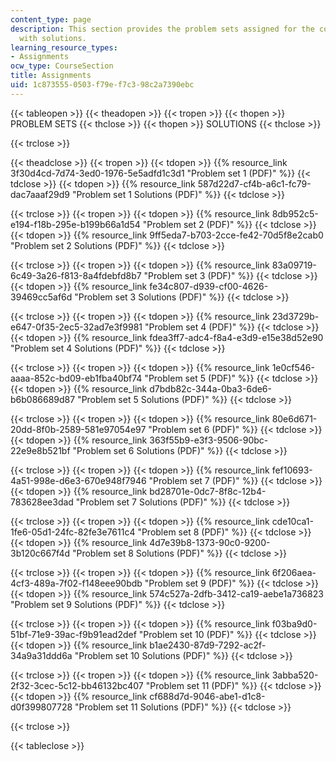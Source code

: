 ```yaml
---
content_type: page
description: This section provides the problem sets assigned for the course along
  with solutions.
learning_resource_types:
- Assignments
ocw_type: CourseSection
title: Assignments
uid: 1c873555-0503-f79e-f7c3-98c2a7390ebc
---
```


{{< tableopen >}}
{{< theadopen >}}
{{< tropen >}}
{{< thopen >}}
PROBLEM SETS
{{< thclose >}}
{{< thopen >}}
SOLUTIONS
{{< thclose >}}

{{< trclose >}}

{{< theadclose >}}
{{< tropen >}}
{{< tdopen >}}
{{% resource_link 3f30d4cd-7d74-3ed0-1976-5e5adfd1c3d1 "Problem set 1 (PDF)" %}}
{{< tdclose >}}
{{< tdopen >}}
{{% resource_link 587d22d7-cf4b-a6c1-fc79-dac7aaaf29d9 "Problem set 1 Solutions (PDF)" %}}
{{< tdclose >}}

{{< trclose >}}
{{< tropen >}}
{{< tdopen >}}
{{% resource_link 8db952c5-e194-f18b-295e-b199b66a1d54 "Problem set 2 (PDF)" %}}
{{< tdclose >}}
{{< tdopen >}}
{{% resource_link 9ff5eda7-b703-2cce-fe42-70d5f8e2cab0 "Problem set 2 Solutions (PDF)" %}}
{{< tdclose >}}

{{< trclose >}}
{{< tropen >}}
{{< tdopen >}}
{{% resource_link 83a09719-6c49-3a26-f813-8a4fdebfd8b7 "Problem set 3 (PDF)" %}}
{{< tdclose >}}
{{< tdopen >}}
{{% resource_link fe34c807-d939-cf00-4626-39469cc5af6d "Problem set 3 Solutions (PDF)" %}}
{{< tdclose >}}

{{< trclose >}}
{{< tropen >}}
{{< tdopen >}}
{{% resource_link 23d3729b-e647-0f35-2ec5-32ad7e3f9981 "Problem set 4 (PDF)" %}}
{{< tdclose >}}
{{< tdopen >}}
{{% resource_link fdea3ff7-adc4-f8a4-e3d9-e15e38d52e90 "Problem set 4 Solutions (PDF)" %}}
{{< tdclose >}}

{{< trclose >}}
{{< tropen >}}
{{< tdopen >}}
{{% resource_link 1e0cf546-aaaa-852c-bd09-eb1fba40bf74 "Problem set 5 (PDF)" %}}
{{< tdclose >}}
{{< tdopen >}}
{{% resource_link d7bdb82c-344a-0ba3-6de6-b6b086689d87 "Problem set 5 Solutions (PDF)" %}}
{{< tdclose >}}

{{< trclose >}}
{{< tropen >}}
{{< tdopen >}}
{{% resource_link 80e6d671-20dd-8f0b-2589-581e97054e97 "Problem set 6 (PDF)" %}}
{{< tdclose >}}
{{< tdopen >}}
{{% resource_link 363f55b9-e3f3-9506-90bc-22e9e8b521bf "Problem set 6 Solutions (PDF)" %}}
{{< tdclose >}}

{{< trclose >}}
{{< tropen >}}
{{< tdopen >}}
{{% resource_link fef10693-4a51-998e-d6e3-670e948f7946 "Problem set 7 (PDF)" %}}
{{< tdclose >}}
{{< tdopen >}}
{{% resource_link bd28701e-0dc7-8f8c-12b4-783628ee3dad "Problem set 7 Solutions (PDF)" %}}
{{< tdclose >}}

{{< trclose >}}
{{< tropen >}}
{{< tdopen >}}
{{% resource_link cde10ca1-1fe6-05d1-24fc-82fe3e7611c4 "Problem set 8 (PDF)" %}}
{{< tdclose >}}
{{< tdopen >}}
{{% resource_link 4d7e39b8-1373-90c0-9200-3b120c667f4d "Problem set 8 Solutions (PDF)" %}}
{{< tdclose >}}

{{< trclose >}}
{{< tropen >}}
{{< tdopen >}}
{{% resource_link 6f206aea-4cf3-489a-7f02-f148eee90bdb "Problem set 9 (PDF)" %}}
{{< tdclose >}}
{{< tdopen >}}
{{% resource_link 574c527a-2dfb-3412-ca19-aebe1a736823 "Problem set 9 Solutions (PDF)" %}}
{{< tdclose >}}

{{< trclose >}}
{{< tropen >}}
{{< tdopen >}}
{{% resource_link f03ba9d0-51bf-71e9-39ac-f9b91ead2def "Problem set 10 (PDF)" %}}
{{< tdclose >}}
{{< tdopen >}}
{{% resource_link b1ae2430-87d9-7292-ac2f-34a9a31ddd6a "Problem set 10 Solutions (PDF)" %}}
{{< tdclose >}}

{{< trclose >}}
{{< tropen >}}
{{< tdopen >}}
{{% resource_link 3abba520-2f32-3cec-5c12-bb46132bc407 "Problem set 11 (PDF)" %}}
{{< tdclose >}}
{{< tdopen >}}
{{% resource_link cf688d7d-9046-abe1-d1c8-d0f399807728 "Problem set 11 Solutions (PDF)" %}}
{{< tdclose >}}

{{< trclose >}}

{{< tableclose >}}